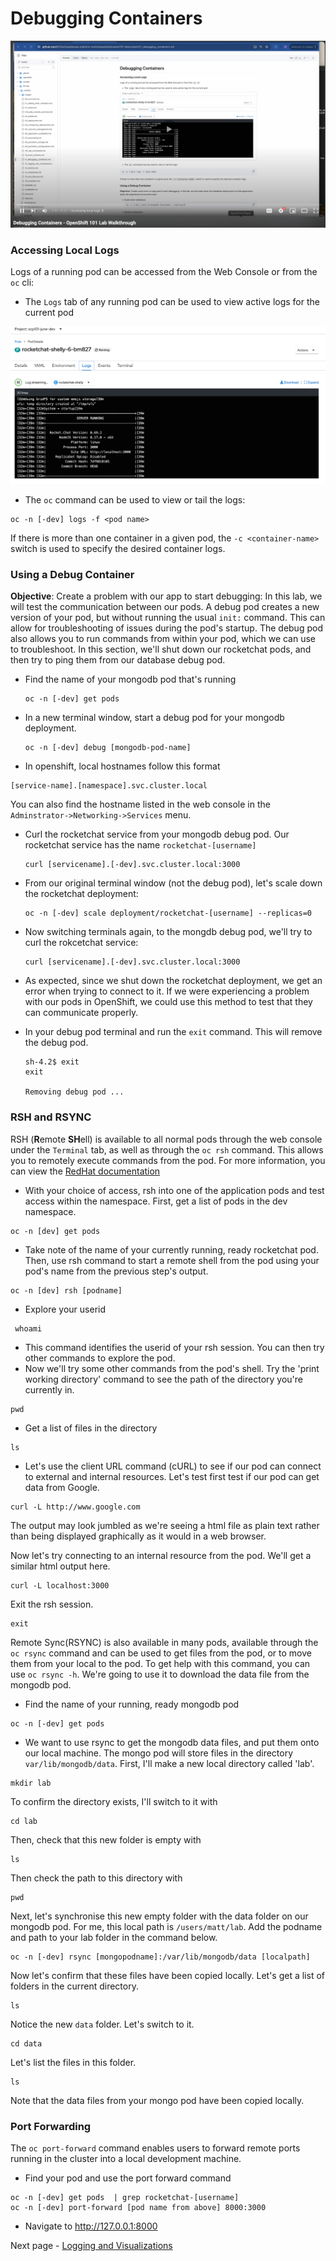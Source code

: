# Debugging Containers

<kbd>[![Video Walkthrough Thumbnail](././images/11_logging_thumb.png)](https://youtu.be/UYbtIXYpMkI)</kbd>

### Accessing Local Logs

Logs of a running pod can be accessed from the Web Console or from the `oc` cli: 
- The `Logs` tab of any running pod can be used to view active logs for the current pod

<kbd>![](./images/09_debugging_00.png)</kbd>

- The `oc` command can be used to view or tail the logs: 
```
oc -n [-dev] logs -f <pod name>
```
If there is more than one container in a given pod, the `-c <container-name>` switch is used to specify the desired container logs. 

### Using a Debug Container
__Objective__: Create a problem with our app  to start debugging:
In this lab, we will test the communication between our pods. A debug pod creates a new version of your pod, but without running the usual `init:` command. This can allow for troubleshooting of issues during the pod's startup. The debug pod also allows you to run commands from within your pod, which we can use to troubleshoot. In this section, we'll shut down our rocketchat pods, and then try to ping them from our database debug pod. 

- Find the name of your mongodb pod that's running
  ```
  oc -n [-dev] get pods
  ```

- In a new terminal window, start a debug pod for your mongodb deployment. 

    ```
    oc -n [-dev] debug [mongodb-pod-name]
    ```
- In openshift, local hostnames follow this format
```
[service-name].[namespace].svc.cluster.local
```
You can also find the hostname listed in the web console in the `Adminstrator->Networking->Services` menu.

- Curl the rocketchat service from your mongodb debug pod. Our rocketchat service has the name `rocketchat-[username]`
    ```
    curl [servicename].[-dev].svc.cluster.local:3000
    ```

- From our original terminal window (not the debug pod), let's scale down the rocketchat deployment:    
    ```
    oc -n [-dev] scale deployment/rocketchat-[username] --replicas=0
    ```
- Now switching terminals again, to the mongdb debug pod, we'll try to curl the rokcetchat service:
    ```
    curl [servicename].[-dev].svc.cluster.local:3000
    ```
- As expected, since we shut down the rocketchat deployment, we get an error when trying to connect to it. If we were experiencing a problem with our pods in OpenShift, we could use this method to test that they can communicate properly. 

- In your debug pod terminal and run the `exit` command. This will remove the debug pod.
    ```
    sh-4.2$ exit
    exit

    Removing debug pod ...
    ```

### RSH and RSYNC
RSH (**R**emote **SH**ell) is available to all normal pods through the web console under the `Terminal` tab, as well as through the 
`oc rsh` command. This allows you to remotely execute commands from the pod. For more information, you can view the [RedHat documentation](https://docs.openshift.com/container-platform/4.15/nodes/containers/nodes-containers-copying-files.html)
- With your choice of access, rsh into one of the application pods and test access within the namespace. First, get a list of pods in the dev namespace. 
``` 
oc -n [dev] get pods
```
- Take note of the name of your currently running, ready rocketchat pod. Then, use rsh command to start a remote shell from the pod using your pod's name from the previous step's output. 
```
oc -n [dev] rsh [podname]
```
- Explore your userid 
```
 whoami
```
- This command identifies the userid of your rsh session. You can then try other commands to explore the pod. 
- Now we'll try some other commands from the pod's shell. Try the 'print working directory' command to see the path of the directory you're currently in.
```
pwd
``` 
- Get a list of files in the directory 
```
ls
```
- Let's use the client URL command (cURL) to see if our pod can connect to external and internal resources. Let's test first test if our pod can get data from Google. 
``` 
curl -L http://www.google.com
```
The output may look jumbled as we're seeing a html file as plain text rather than being displayed graphically as it would in a web browser. 

Now let's try connecting to an internal resource from the pod. We'll get a similar html output here.  
```
curl -L localhost:3000
```
Exit the rsh session. 
```
exit
```
Remote Sync(RSYNC) is also available in many pods, available through the `oc rsync` command and can be used to get files from the pod, or to move them from your local to the pod. To get help with this command, you can use `oc rsync -h`. We're going to use it to download the data file from the mongodb pod. 
- Find the name of your running, ready mongodb pod
```
oc -n [-dev] get pods
``` 
- We want to use rsync to get the mongodb data files, and put them onto our local machine. The mongo pod will store files in the directory `var/lib/mongodb/data`. First, I'll make a new local directory called 'lab'.
```
mkdir lab
```
To confirm the directory exists, I'll switch to it with 
```
cd lab
```
Then, check that this new folder is empty with 
```
ls
```
Then check the path to this directory with 
```
pwd
```
Next, let's synchronise this new empty folder with the data folder on our mongodb pod. For me, this local path is `/users/matt/lab`. Add the podname and path to your lab folder in the command below.
```
oc -n [-dev] rsync [mongopodname]:/var/lib/mongodb/data [localpath]
```
Now let's confirm that these files have been copied locally. Let's get a list of folders in the current directory. 
```
ls
```
Notice the new `data` folder. Let's switch to it. 
```
cd data
```
Let's list the files in this folder. 
```
ls
```
Note that the data files from your mongo pod have been copied locally.
### Port Forwarding
The `oc port-forward` command enables users to forward remote ports running in the cluster
into a local development machine. 
- Find your pod and use the port forward command
```
oc -n [-dev] get pods  | grep rocketchat-[username]
oc -n [-dev] port-forward [pod name from above] 8000:3000
```
- Navigate to http://127.0.0.1:8000

Next page - [Logging and Visualizations](./12_logging_and_visualizations.md)
